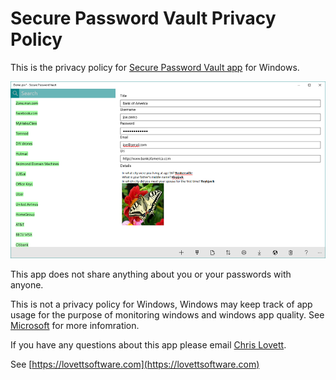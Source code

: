 ﻿#  Secure Password Vault Privacy Policy
    
This is the privacy policy for
<a href="https://www.microsoft.com/store/apps/9NBLGGH2L5WV"> Secure Password Vault app</a>
for Windows.

![screenshot](Screenshot.png)

This app does not share anything about you or your passwords with anyone.

This is not a privacy policy for Windows, Windows may keep track of app usage for the purpose
of monitoring windows and windows app quality.
See <a href="https://privacy.microsoft.com/en-us/privacystatement/">Microsoft</a> for more infomration.
       
If you have any questions about this app
please email <a id="emailaddress" href="&#x6c;&#x6f;&#x76;&#x65;&#x74;&#x74;&#x63;&#x68;&#x72;&#x69;&#x73;&#x40;&#x68;&#x6f;&#x74;&#x6d;&#x61;&#x69;&#x6c;&#x2e;&#x63;&#x6f;&#x6d;"> Chris Lovett</a>.

<!-- thanks to https://www.browserling.com/tools/text-to-html-entities -->

See [https://lovettsoftware.com](https://lovettsoftware.com)
